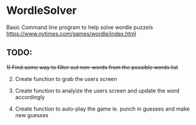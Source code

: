 # WordleSolver
Basic Command line program to help solve wordle puzzels https://www.nytimes.com/games/wordle/index.html

## TODO:

~~1) Find some way to filter out non-words from the possible words list~~

2) Create function to grab the users screen

4) Create function to analyize the users screen and update the word accordingly

6) Create function to auto-play the game ie. punch in guesses and make new guesses


